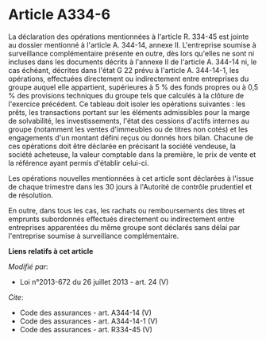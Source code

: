 # Article A334-6

La déclaration des opérations mentionnées à l'article R. 334-45 est jointe au dossier mentionné à l'article A. 344-14, annexe
II. L'entreprise soumise à surveillance complémentaire présente en outre, dès lors qu'elles ne sont ni incluses dans les
documents décrits à l'annexe II de l'article A. 344-14 ni, le cas échéant, décrites dans l'état G 22 prévu à l'article A.
344-14-1, les opérations, effectuées directement ou indirectement entre entreprises du groupe auquel elle appartient,
supérieures à 5 % des fonds propres ou à 0,5 % des provisions techniques du groupe tels que calculés à la clôture de
l'exercice précédent. Ce tableau doit isoler les opérations suivantes : les prêts, les transactions portant sur les éléments
admissibles pour la marge de solvabilité, les investissements, l'état des cessions d'actifs internes au groupe (notamment les
ventes d'immeubles ou de titres non cotés) et les engagements d'un montant défini reçus ou donnés hors bilan. Chacune de ces
opérations doit être déclarée en précisant la société vendeuse, la société acheteuse, la valeur comptable dans la première,
le prix de vente et la référence ayant permis d'établir celui-ci. 

Les opérations nouvelles mentionnées à cet article sont déclarées à l'issue de chaque trimestre dans les 30 jours à
l'Autorité de contrôle prudentiel et de résolution. 

En outre, dans tous les cas, les rachats ou remboursements des titres et emprunts subordonnés effectués directement ou
indirectement entre entreprises apparentées du même groupe sont déclarés sans délai par l'entreprise soumise à surveillance
complémentaire.

**Liens relatifs à cet article**

_Modifié par_:

  - Loi n°2013-672 du 26 juillet 2013 - art. 24 (V)

_Cite_:

  - Code des assurances - art. A344-14 (V)
  - Code des assurances - art. A344-14-1 (V)
  - Code des assurances - art. R334-45 (V)
